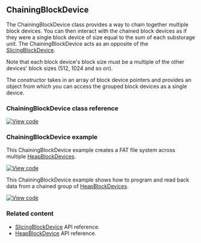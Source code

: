 ## ChainingBlockDevice

The ChainingBlockDevice class provides a way to chain together multiple block devices. You can then interact with the chained block devices as if they were a single block device of size equal to the sum of each substorage unit. The ChainingBlockDevice acts as an opposite of the <a href="/docs/v5.7/reference/slicingblockdevice.html" target="_blank">SlicingBlockDevice</a>.

Note that each block device's block size must be a multiple of the other devices' block sizes (512, 1024 and so on).

The constructor takes in an array of block device pointers and provides an object from which you can access the grouped block devices as a single device.

### ChainingBlockDevice class reference

[![View code](https://www.mbed.com/embed/?type=library)](http://os-doc-builder.test.mbed.com/docs/v5.7/mbed-os-api-doxy/class_chaining_block_device.html)

### ChainingBlockDevice example

This ChainingBlockDevice example creates a FAT file system across multiple <a href="/docs/v5.7/reference/heapblockdevice.html" target="_blank">HeapBlockDevices</a>.

[![View code](https://www.mbed.com/embed/?url=https://os.mbed.com/teams/mbed_example/code/ChainingBlockDevice_ex_1/)](https://os.mbed.com/teams/mbed_example/code/ChainingBlockDevice_ex_1/file/8ad9777787ba/main.cpp)

This ChainingBlockDevice example shows how to program and read back data from a chained group of <a href="/docs/v5.7/reference/heapblockdevice.html" target="_blank">HeapBlockDevices</a>.

[![View code](https://www.mbed.com/embed/?url=https://os.mbed.com/teams/mbed_example/code/ChainingBlockDevice_ex_2/)](https://os.mbed.com/teams/mbed_example/code/ChainingBlockDevice_ex_2/file/70419b9d778a/main.cpp)

### Related content

- <a href="/docs/v5.7/reference/slicingblockdevice.html" target="_blank">SlicingBlockDevice</a> API reference.
- <a href="/docs/v5.7/reference/heapblockdevice.html" target="_blank">HeapBlockDevice</a> API reference.
